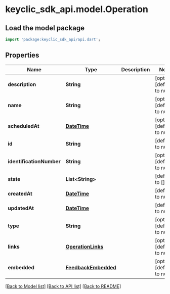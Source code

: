 # keyclic_sdk_api.model.Operation

## Load the model package
```dart
import 'package:keyclic_sdk_api/api.dart';
```

## Properties
Name | Type | Description | Notes
------------ | ------------- | ------------- | -------------
**description** | **String** |  | [optional] [default to null]
**name** | **String** |  | [optional] [default to null]
**scheduledAt** | [**DateTime**](DateTime.md) |  | [optional] [default to null]
**id** | **String** |  | [default to null]
**identificationNumber** | **String** |  | [optional] [default to null]
**state** | **List&lt;String&gt;** |  | [default to []]
**createdAt** | [**DateTime**](DateTime.md) |  | [default to null]
**updatedAt** | [**DateTime**](DateTime.md) |  | [default to null]
**type** | **String** |  | [optional] [default to null]
**links** | [**OperationLinks**](OperationLinks.md) |  | [optional] [default to null]
**embedded** | [**FeedbackEmbedded**](FeedbackEmbedded.md) |  | [optional] [default to null]

[[Back to Model list]](../README.md#documentation-for-models) [[Back to API list]](../README.md#documentation-for-api-endpoints) [[Back to README]](../README.md)


